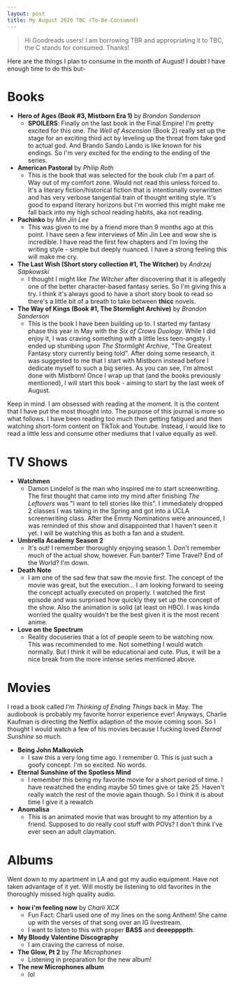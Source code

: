 ```yaml
---
layout: post
title: My August 2020 TBC (To-Be-Consumed)
---
```


> Hi Goodreads users! I am borrowing TBR and appropriating it to TBC, the C stands for consumed. Thanks!

Here are the things I plan to consume in the month of August! I doubt I have enough time to do this but-

# Books
- **Hero of Ages (Book #3, Mistborn Era 1)** by *Brandon Sanderson*
    - **SPOILERS**: Finally on the last book in the Final Empire! I'm pretty excited for this one. *The Well of Ascension* (Book 2) really set up the stage for an exciting third act by leveling up the threat from fake god to actual god. And Brando Sando Lando is like known for his endings. So I'm very excited for the ending to the ending of the series. 
- **American Pastoral** by *Philip Roth*
    - This is the book that was selected for the book club I'm a part of. Way out of my comfort zone. Would not read this unless forced to. It's a literary fiction/historical fiction that is intentionally overwritten and has very verbose tangential train of thought writing style. It's good to expand literary horizons but I'm worried this might make me fall back into my high school reading habits, aka not reading. 
- **Pachinko** by *Min Jin Lee*
    - This was given to me by a friend more than 9 months ago at this point. I have seen a few interviews of Min Jin Lee and wow she is incredible. I have read the first few chapters and I'm loving the writing style - simple but deeply nuanced. I have a strong feeling this will make me cry. 
- **The Last Wish (Short story collection #1, The Witcher)** by *Andrzej Sapkowski*
    - I thought I might like *The Witcher* after discovering that it is allegedly one of the better character-based fantasy series. So I'm giving this a try. I think it's always good to have a short story book to read so there's a little bit of a breath to take between **thicc** novels.
- **The Way of Kings (Book #1, The Stormlight Archive)** by *Brandon Sanderson*
    - This is the book I have been building up to. I started my fantasy phase this year in May with the *Six of Crows Duology*. While I did enjoy it, I was craving something with a little less teen-angsty. I ended up stumbing upon *The Stormlight Archive*, "The Greatest Fantasy story currently being told". After doing some research, it was suggested to me that I start with Mistborn instead before I dedicate myself to such a big series. As you can see, I'm almost done with Mistborn! Once I wrap up that (and the books previously mentioned), I will start this book - aiming to start by the last week of August. 

Keep in mind. I am obsessed with reading at the moment. It is the content that I have put the most thought into. The purpose of this journal is more so what follows. I have been reading too much then getting fatigued and then watching short-form content on TikTok and Youtube. Instead, I would like to read a little less and consume other mediums that I value equally as well. 

# TV Shows

- **Watchmen**
    - Damon Lindelof is the man who inspired me to start screenwriting. The first thought that came into my mind after finishing *The Leftovers* was "I want to tell stories like this". I immediately dropped 2 classes I was taking in the Spring and got into a UCLA screenwriting class. After the Emmy Nominations were announced, I was reminded of this show and disappointed that I haven't seen it yet. I will be watching this as both a fan and a student. 
- **Umbrella Academy Season 2**
    - It's out! I remember thoroughly enjoying season 1. Don't remember much of the actual show, however. Fun banter? Time Travel? End of the World? I'm down.
- **Death Note**
    - I am one of the sad few that saw the movie first. The concept of the movie was great, but the execution... I am looking forward to seeing the concept actually executed on properly. I watched the first episode and was surprised how quickly they set up the concept of the show. Also the animation is solid (at least on HBO). I was kinda worried the quality wouldn't be the best given it is the most recent anime. 
- **Love on the Spectrum**
    - Reality docuseries that a lot of people seem to be watching now. This was recommended to me. Not something I would watch normally. But I think it will be educational and cute. Plus, it will be a nice break from the more intense series mentioned above. 

# Movies

I read a book called *I'm Thinking of Ending Things* back in May. The audiobook is probably my favorite horror experience ever! Anyways, Charlie Kaufman is directing the Netflix adaption of the movie coming soon. So I thought I would watch a few of his movies because I fucking loved *Eternal Sunshine* so much. 

- **Being John Malkovich** 
    - I saw this a very long time ago. I remember 0. This is just such a goofy concept. I'm so excited. No words.
- **Eternal Sunshine of the Spotless Mind**
    - I remember this being my favorite movie for a short period of time. I have rewatched the ending maybe 50 times give or take 25. Haven't really watch the rest of the movie again though. So I think it is about time I give it a rewatch
- **Anomalisa**
    - This is an animated movie that was brought to my attention by a friend. Supposed to do really cool stuff with POVs? I don't think I've ever seen an adult claymation.

# Albums
Went down to my apartment in LA and got my audio equipment. Have not taken advantage of it yet. Will mostly be listening to old favorites in the thoroughly missed high quality audio.

- **how i'm feeling now** by *Charli XCX*
    - Fun Fact: Charli used one of my lines on the song Anthem! She came up with the verses of that song over an IG livestream.
    - I want to listen to this with proper **BASS** and **deeeppppth**.
- **My Bloody Valentine Discography**
    - I am craving the carress of noise.
- **The Glow, Pt 2** by *The Microphones*
    - Listening in preparation for the new album!
- **The new Microphones album** 
    - lol






